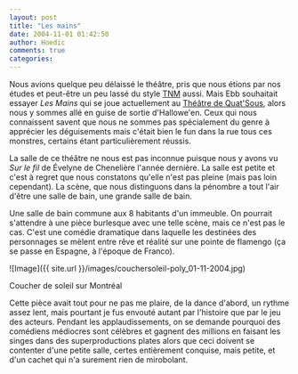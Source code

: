 ```yaml
---
layout: post
title: "Les mains"
date: 2004-11-01 01:42:50
author: Hoedic
comments: true
categories: 
---
```



Nous avions quelque peu délaissé le théâtre, pris que nous étions par nos études et peut-être un peu lassé du style [TNM](http://www.tnm.qc.ca/) aussi. Mais Ebb souhaitait essayer *Les Mains* qui se joue actuellement au [Théâtre de Quat'Sous](http://www.quatsous.com/), alors nous y sommes allé en guise de sortie d'Hallowe'en. Ceux qui nous connaissent savent que nous ne sommes pas spécialement du genre à apprécier les déguisements mais c'était bien le fun dans la rue tous ces monstres, certains étant particulièrement réussis.

La salle de ce théâtre ne nous est pas inconnue puisque nous y avons vu *Sur le fil* de Évelyne de Chenelière l'année dernière. La salle est petite et c'est à regret que nous constatons qu'elle n'est pas pleine (mais pas loin cependant). La scène, que nous distinguons dans la pénombre a tout l'air d'être une salle de bain, une grande salle de bain.

Une salle de bain commune aux 8 habitants d'un immeuble. On pourrait s'attendre à une pièce burlesque avec une telle scène, mais ce n'est pas le cas. C'est une comédie dramatique dans laquelle les destinées des personnages se mèlent entre rêve et réalité sur une pointe de flamengo (ça se passe en Espagne, à l'époque de Franco).

![Image]({{ site.url }}/images/couchersoleil-poly_01-11-2004.jpg)
<div class="photoattrib">Coucher de soleil sur Montréal</div>



Cette pièce avait tout pour ne pas me plaire, de la dance d'abord, un rythme assez lent, mais pourtant je fus envouté autant par l'histoire que par le jeu des acteurs. Pendant les applaudissements, on se demande pourquoi des comédiens médiocres sont célèbres et gagnent des millions en faisant les singes dans des superproductions plates alors que ceci doivent se contenter d'une petite salle, certes entièrement conquise, mais petite, et d'un cachet qui n'a surement rien de mirobolant.